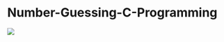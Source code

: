 # Number-Guessing-C-Programming
 
![](https://visitor-badge.laobi.icu/badge?page_id=yashchinchole/Number-Guessing)